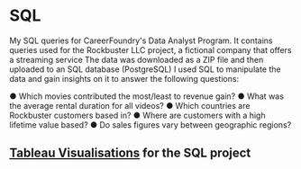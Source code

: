 # SQL
My SQL queries for CareerFoundry's Data Analyst Program. 
It contains queries used for the Rockbuster LLC project, a fictional company that offers a streaming service
The data was downloaded as a ZIP file and then uploaded to an SQL database (PostgreSQL)
I used SQL to manipulate the data and gain insights on it to answer the following questions:

● Which movies contributed the most/least to revenue gain?
● What was the average rental duration for all videos?
● Which countries are Rockbuster customers based in?
● Where are customers with a high lifetime value based?
● Do sales figures vary between geographic regions?

## [Tableau Visualisations](https://public.tableau.com/views/3_10Rockbuster_17067795902790/Top5Customers?:language=en-US&:sid=&:display_count=n&:origin=viz_share_link) for the SQL project

